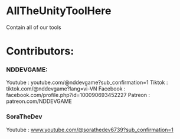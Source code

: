 # AllTheUnityToolHere
Contain all of our tools
# Contributors:
### NDDEVGAME:
Youtube   : youtube.com/@nddevgame?sub_confirmation=1
Tiktok    : tiktok.com/@nddevgame?lang=vi-VN
Facebook  : facebook.com/profile.php?id=100090693452227
Patreon   : patreon.com/NDDEVGAME
### SoraTheDev
Youtube   : www.youtube.com/@sorathedev6739?sub_confirmation=1
